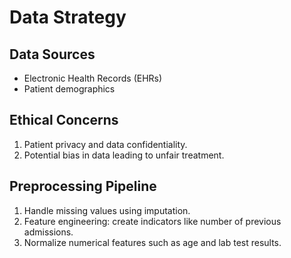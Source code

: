 # Data Strategy

## Data Sources
- Electronic Health Records (EHRs)
- Patient demographics

## Ethical Concerns
1. Patient privacy and data confidentiality.
2. Potential bias in data leading to unfair treatment.

## Preprocessing Pipeline
1. Handle missing values using imputation.
2. Feature engineering: create indicators like number of previous admissions.
3. Normalize numerical features such as age and lab test results.
